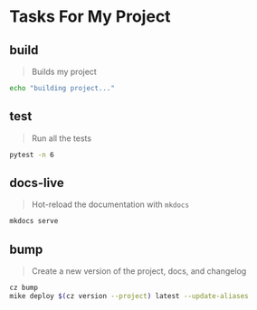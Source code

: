 # Tasks For My Project


<!-- A heading defines the command's name -->
## build

<!-- A blockquote defines the command's description -->
> Builds my project

<!-- A code block defines the script to be executed -->
```sh
echo "building project..."
```


## test

> Run all the tests


```sh
pytest -n 6
```

## docs-live 

> Hot-reload the documentation with `mkdocs`

```sh
mkdocs serve 
```

## bump

> Create a new version of the project, docs, and changelog 

```sh
cz bump 
mike deploy $(cz version --project) latest --update-aliases
```